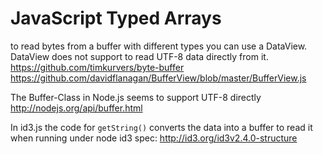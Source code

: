 # JavaScript Typed Arrays

to read bytes from a buffer with different types you can use a DataView.
DataView does not support to read UTF-8 data directly from it.
https://github.com/timkurvers/byte-buffer
https://github.com/davidflanagan/BufferView/blob/master/BufferView.js

The Buffer-Class in Node.js seems to support UTF-8 directly
http://nodejs.org/api/buffer.html

In id3.js the code for `getString()` converts the data into a buffer to read it when running under node
id3 spec: http://id3.org/id3v2.4.0-structure
